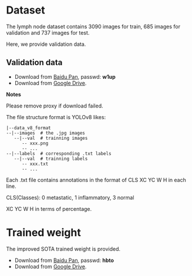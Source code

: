 # Dataset

The lymph node dataset contains 3090 images for train, 685 images for validation and 737 images for test.

Here, we provide validation data.

## Validation data
+ Download from [Baidu Pan](https://pan.baidu.com/s/1uUvv-28HP99pHenotgaqOQ), passwd: **w1up**
+ Download from [Google Drive](https://drive.google.com/file/d/1UXSmwmgd65vQqVCBTQ9QFZQExheKMTCg/view?usp=share_link).

**Notes**

Please remove proxy if download failed.


The file structure format is YOLOv8 likes:
```
|--data_v8_format
--|--images  # the .jpg images
   --|--val  # trainning images
      -- xxx.png
      -- ...
--|--labels  # corresponding .txt labels
   --|--val  # trainning labels
      -- xxx.txt
      -- ...
```
Each .txt file contains annotations in the format of CLS XC YC W H in each line. 

CLS(Classes): 0 metastatic, 1 inflammatory, 3 normal

XC YC W H in terms of percentage.

# Trained weight

The improved SOTA trained weight is provided.
+ Download from [Baidu Pan](https://pan.baidu.com/s/1FIkvvi19JxOAKioj7AIP6w), passwd: **hbto**
+ Download from [Google Drive](https://drive.google.com/file/d/1663fu4vjoXhvN_2rzh2z7mONcgYPx93n/view?usp=share_link).


